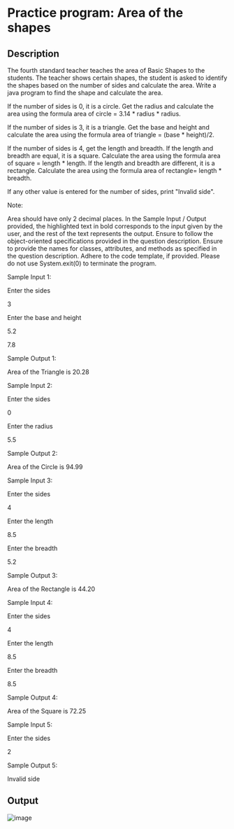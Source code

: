# Practice program: Area of the shapes

## Description

The fourth standard teacher teaches the area of Basic Shapes to the students. The teacher shows certain shapes, the student is asked to identify the shapes based on the number of sides and calculate the area. Write a java program to find the shape and calculate the area. 

If the number of sides is 0, it is a circle. Get the radius and calculate the area using the formula area of circle = 3.14 * radius * radius.

If the number of sides is 3, it is a triangle. Get the base and height and calculate the area using the formula area of triangle = (base * height)/2.

If the number of sides is 4, get the length and breadth. If the length and breadth are equal, it is a square. Calculate the area using the formula area of square = length * length. If the length and breadth are different, it is a rectangle. Calculate the area using the formula area of rectangle= length * breadth.

If any other value is entered for the number of sides, print "Invalid side".


Note:

Area should have only 2 decimal places.
In the Sample Input / Output provided, the highlighted text in bold corresponds to the input given by the user, and the rest of the text represents the output.
Ensure to follow the object-oriented specifications provided in the question description.
Ensure to provide the names for classes, attributes, and methods as specified in the question description.
Adhere to the code template, if provided.
Please do not use System.exit(0) to terminate the program. 



Sample Input 1:

Enter the sides

3

Enter the base and height

5.2

7.8

Sample Output 1:

Area of the Triangle is 20.28



Sample Input 2:

Enter the sides

0

Enter the radius

5.5

Sample Output 2:

Area of the Circle is 94.99



Sample Input 3:

Enter the sides

4

Enter the length

8.5

Enter the breadth

5.2

Sample Output 3:

Area of the Rectangle is 44.20



Sample Input 4:

Enter the sides

4

Enter the length

8.5

Enter the breadth

8.5

Sample Output 4:

Area of the Square is 72.25



Sample Input 5:

Enter the sides

2

Sample Output 5:


Invalid side

## Output

![image](https://github.com/Tan12d/PWC_Programming_Fundamentals-Java/assets/100254217/ee1a092a-b1a1-41bf-ba96-de81c23fcb11)

